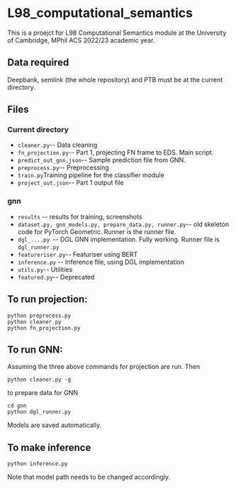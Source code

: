# L98_computational_semantics

This is a proejct for L98 Computational Semantics module at the University of Cambridge, MPhil ACS 2022/23 academic year. 


## Data required

Deepbank, semlink (the whole repository) and PTB must be at the current directory.

## Files
### Current directory

 - `cleaner.py`-- Data cleaning
 - `fn_projection.py`-- Part 1, projecting FN frame to EDS. Main script.
 - `predict_out_gnn.json`-- Sample prediction file from GNN.
 - `preprocess.py`-- Preprocessing
 - `train.py`Training pipeline for the classifier module
 - `project_out.json`-- Part 1 output file
### gnn
 - `results` -- results for training, screenshots
 - `dataset.py, gnn_models.py, prepare_data.py, runner.py`-- old skeleton code for PyTorch Geometric. Runner is the runner file.
 - `dgl_....py `-- DGL GNN implementation. Fully working. Runner file is `dgl_runner.py`
 - `featureriser.py`-- Featuriser using BERT
 - `inference.py` -- Inference file, using DGL implementation
 - `utils.py`-- Utilities
 - `featured.py`-- Deprecated
## To run projection:

    python preprocess.py
    python cleaner.py
    python fn_projection.py
 ## To run GNN:
 Assuming the three above commands for projection are run. Then
 

    python cleaner.py -g
   to prepare data for GNN
   

    cd gnn
    python dgl_runner.py
   Models are saved automatically.
   ## To make inference
   

    python inference.py
   Note that model path needs to be changed accordingly. 
    
